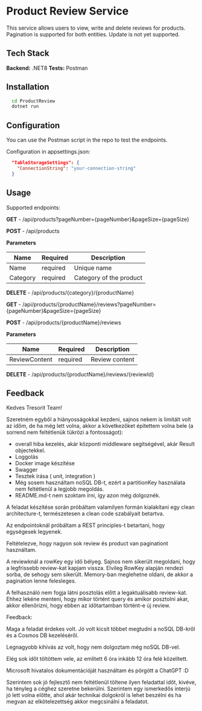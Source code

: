 ﻿
# Product Review Service

This service allows users to view, write and delete reviews for products.
Pagination is supported for both entities.
Update is not yet supported.



## Tech Stack



**Backend:** .NET8
**Tests:** Postman



## Installation

```bash
  cd ProductReview
  dotnet run
```
    
## Configuration

You can use the Postman script in the repo to test the endpoints.

Configuration in appsettings.json:

```json
  "TableStorageSettings": {
    "ConnectionString": "your-connection-string"
  }

```

## Usage

Supported endpoints:

**GET** - /api/products?pageNumber={pageNumber}&pageSize={pageSize}


**POST** - /api/products 

**Parameters** 

| Name | Required | Description |
|------|----------|----------|
| Name | required   | Unique name   |
| Category | required  | Category of the product   |

**DELETE** - /api/products/{category}/{productName} 

**GET** - /api/products/{productName}/reviews?pageNumber={pageNumber}&pageSize={pageSize}

**POST** - /api/products/{productName}/reviews 

**Parameters** 

| Name | Required | Description |
|------|----------|----------|
| ReviewContent | required   | Review content   |


**DELETE** - /api/products/{productName}/reviews/{reviewId}





## Feedback

Kedves Tresorit Team!

Szeretném egyből a hiányosságokkal kezdeni, sajnos nekem is limitált volt az időm, de ha még lett volna, akkor a következőket építettem volna bele (a sorrend nem feltétlenük tükrözi a fontosságot):

- overall hiba kezelés, akár központi middleware segítségével, akár Result objectekkel.
- Loggolás
- Docker image készítése
- Swagger
- Tesztek írása ( unit, integration )
- Még sosem használtam noSQL DB-t, ezért a partitionKey használata nem feltétlenül a legjobb megoldás.
- README.md-t nem szoktam írni, így azon még dolgoznék.

A feladat készítése során próbáltam valamilyen formán kialakítani egy clean architecture-t, természetesen a clean code szabályait betartva.

Az endpointoknál próbáltam a REST principles-t betartani, hogy egységesek legyenek.

Feltételezve, hogy nagyon sok review és product van paginationt használtam.

A reviewknál a rowKey egy idő bélyeg. Sajnos nem sikerült megoldani, hogy a legfrissebb review-kat kapjam vissza. 
Elvileg RowKey alapján rendezi sorba, de sehogy sem sikerült. Memory-ban meglehetne oldani, de akkor a pagination lenne felesleges.

A felhasználó nem fogja látni posztolás előtt a legaktuálisabb review-kat. Ehhez lekéne menteni, hogy mikor történt query és amikor posztolni akar, akkor ellenőrizni, hogy ebben az időtartamban történt-e új review. 

Feedback:

Maga a feladat érdekes volt. Jó volt kicsit többet megtudni a noSQL DB-kről és a Cosmos DB kezeléséről.

Legnagyobb kihívás az volt, hogy nem dolgoztam még noSQL DB-vel.

Elég sok időt töltöttem vele, az említett 6 óra inkább 12 óra felé közelített.

Microsoft hivatalos dokumentációját használtam és pörgött a ChatGPT :D 

Szerintem sok jó fejlesztő nem feltétlenül töltene ilyen feladattal időt, kivéve, ha tényleg a céghez szeretne bekerülni. Szerintem egy ismerkedős interjú jó lett volna előtte, ahol akár technikai dolgokról is lehet beszélni és ha megvan az elkötelezettség akkor megcsinálni a feladatot. 






